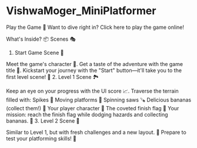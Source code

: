 # VishwaMoger_MiniPlatformer
Play the Game 🚀
Want to dive right in? Click here to play the game online!

What's Inside? 📦
Scenes 🎭
1. Start Game Scene 🌟

Meet the game's character 🧍.
Get a taste of the adventure with the game title 🏰.
Kickstart your journey with the "Start" button—it'll take you to the first level scene! 🎯
2. Level 1 Scene 🏞️

Keep an eye on your progress with the UI score 📈.
Traverse the terrain filled with:
Spikes 🌵
Moving platforms 🚡
Spinning saws 🪚
Delicious bananas (collect them!) 🍌
Your player character 👤
The coveted finish flag 🏁
Your mission: reach the finish flag while dodging hazards and collecting bananas. 🍌
3. Level 2 Scene 🌄

Similar to Level 1, but with fresh challenges and a new layout. 🔄
Prepare to test your platforming skills! 🧗
